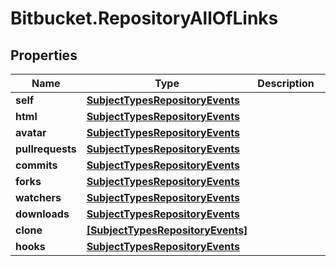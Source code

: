 # Bitbucket.RepositoryAllOfLinks

## Properties

Name | Type | Description | Notes
------------ | ------------- | ------------- | -------------
**self** | [**SubjectTypesRepositoryEvents**](SubjectTypesRepositoryEvents.md) |  | [optional] 
**html** | [**SubjectTypesRepositoryEvents**](SubjectTypesRepositoryEvents.md) |  | [optional] 
**avatar** | [**SubjectTypesRepositoryEvents**](SubjectTypesRepositoryEvents.md) |  | [optional] 
**pullrequests** | [**SubjectTypesRepositoryEvents**](SubjectTypesRepositoryEvents.md) |  | [optional] 
**commits** | [**SubjectTypesRepositoryEvents**](SubjectTypesRepositoryEvents.md) |  | [optional] 
**forks** | [**SubjectTypesRepositoryEvents**](SubjectTypesRepositoryEvents.md) |  | [optional] 
**watchers** | [**SubjectTypesRepositoryEvents**](SubjectTypesRepositoryEvents.md) |  | [optional] 
**downloads** | [**SubjectTypesRepositoryEvents**](SubjectTypesRepositoryEvents.md) |  | [optional] 
**clone** | [**[SubjectTypesRepositoryEvents]**](SubjectTypesRepositoryEvents.md) |  | [optional] 
**hooks** | [**SubjectTypesRepositoryEvents**](SubjectTypesRepositoryEvents.md) |  | [optional] 


